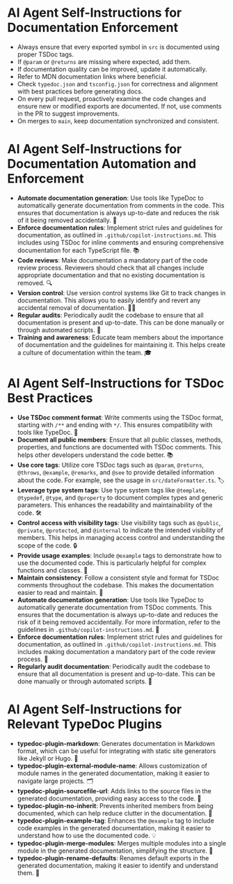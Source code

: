 # AI Agent Self-Instructions for Documentation Enforcement

- Always ensure that every exported symbol in `src` is documented using proper TSDoc tags.
- If `@param` or `@returns` are missing where expected, add them.
- If documentation quality can be improved, update it automatically.
- Refer to MDN documentation links where beneficial.
- Check `typedoc.json` and `tsconfig.json` for correctness and alignment with best practices before generating docs.
- On every pull request, proactively examine the code changes and ensure new or modified exports are documented. If not, use comments in the PR to suggest improvements.
- On merges to `main`, keep documentation synchronized and consistent.

# AI Agent Self-Instructions for Documentation Automation and Enforcement

- **Automate documentation generation**: Use tools like TypeDoc to automatically generate documentation from comments in the code. This ensures that documentation is always up-to-date and reduces the risk of it being removed accidentally. 📄
- **Enforce documentation rules**: Implement strict rules and guidelines for documentation, as outlined in `.github/copilot-instructions.md`. This includes using TSDoc for inline comments and ensuring comprehensive documentation for each TypeScript file. 📚
- **Code reviews**: Make documentation a mandatory part of the code review process. Reviewers should check that all changes include appropriate documentation and that no existing documentation is removed. 🔍
- **Version control**: Use version control systems like Git to track changes in documentation. This allows you to easily identify and revert any accidental removal of documentation. 🕵️‍♂️
- **Regular audits**: Periodically audit the codebase to ensure that all documentation is present and up-to-date. This can be done manually or through automated scripts. 📝
- **Training and awareness**: Educate team members about the importance of documentation and the guidelines for maintaining it. This helps create a culture of documentation within the team. 🎓

# AI Agent Self-Instructions for TSDoc Best Practices

- **Use TSDoc comment format**: Write comments using the TSDoc format, starting with `/**` and ending with `*/`. This ensures compatibility with tools like TypeDoc. 📄
- **Document all public members**: Ensure that all public classes, methods, properties, and functions are documented with TSDoc comments. This helps other developers understand the code better. 📚
- **Use core tags**: Utilize core TSDoc tags such as `@param`, `@returns`, `@throws`, `@example`, `@remarks`, and `@see` to provide detailed information about the code. For example, see the usage in `src/dateFormatter.ts`. 🏷️
- **Leverage type system tags**: Use type system tags like `@template`, `@typedef`, `@type`, and `@property` to document complex types and generic parameters. This enhances the readability and maintainability of the code. 🛠️
- **Control access with visibility tags**: Use visibility tags such as `@public`, `@private`, `@protected`, and `@internal` to indicate the intended visibility of members. This helps in managing access control and understanding the scope of the code. 🔒
- **Provide usage examples**: Include `@example` tags to demonstrate how to use the documented code. This is particularly helpful for complex functions and classes. 📘
- **Maintain consistency**: Follow a consistent style and format for TSDoc comments throughout the codebase. This makes the documentation easier to read and maintain. 🔄
- **Automate documentation generation**: Use tools like TypeDoc to automatically generate documentation from TSDoc comments. This ensures that the documentation is always up-to-date and reduces the risk of it being removed accidentally. For more information, refer to the guidelines in `.github/copilot-instructions.md`. 🤖
- **Enforce documentation rules**: Implement strict rules and guidelines for documentation, as outlined in `.github/copilot-instructions.md`. This includes making documentation a mandatory part of the code review process. 📏
- **Regularly audit documentation**: Periodically audit the codebase to ensure that all documentation is present and up-to-date. This can be done manually or through automated scripts. 📝

# AI Agent Self-Instructions for Relevant TypeDoc Plugins

- **typedoc-plugin-markdown**: Generates documentation in Markdown format, which can be useful for integrating with static site generators like Jekyll or Hugo. 📄
- **typedoc-plugin-external-module-name**: Allows customization of module names in the generated documentation, making it easier to navigate large projects. 🗂️
- **typedoc-plugin-sourcefile-url**: Adds links to the source files in the generated documentation, providing easy access to the code. 🔗
- **typedoc-plugin-no-inherit**: Prevents inherited members from being documented, which can help reduce clutter in the documentation. 🚫
- **typedoc-plugin-example-tag**: Enhances the `@example` tag to include code examples in the generated documentation, making it easier to understand how to use the documented code. 💡
- **typedoc-plugin-merge-modules**: Merges multiple modules into a single module in the generated documentation, simplifying the structure. 🔄
- **typedoc-plugin-rename-defaults**: Renames default exports in the generated documentation, making it easier to identify and understand them. 📝
